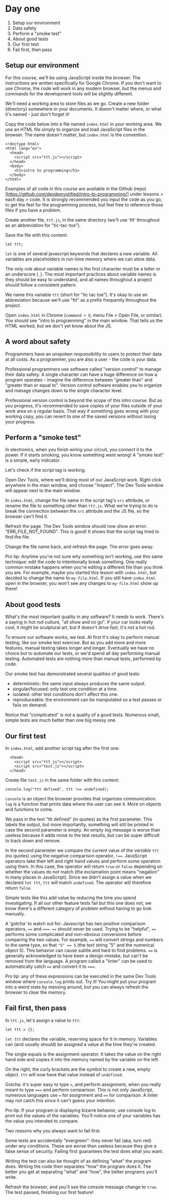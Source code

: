 # Day one
1. Setup our environment
1. Data safety
1. Perform a "smoke test"
1. About good tests
1. Our first test
1. Fail first, then pass

## Setup our environment
For this course, we'll be using JavaScript inside the browser. The instructions are written specifically for Google Chrome. If you don't want to use Chrome, the code will work in any modern browser, but the menus and commands for the development tools will be slightly different. 

We'll need a working area to store files as we go. Create a new folder (directory) somewhere in your documents. It doesn't matter where, or what it's named - just don't forget it!

Copy the code below into a file named `index.html` in your working area. We use an HTML file simply to organize and load JavaScript files in the browser. The name doesn't matter, but `index.html` is the convention.

```
<!doctype html>
<html lang="en">
  <head>
    <script src="ttt.js"></script>
  </head>
  <body>
    <h1>intro to programming</h1>
  </body>
</html>
```

Examples of all code in this course are available in the Github (repo)[https://github.com/devdemystified/intro-to-programming/] under lessons > each day > code. It is strongly recommended you input the code as you go, to get the feel for the programming process, but feel free to reference those files if you have a problem. 

Create another file, `ttt.js`, in the same directory (we'll use 'ttt' throughout as an abbreviation for "tic-tac-toe"). 

Save the file with this content:
```
let ttt;
```
`let` is one of several javascript keywords that declares a new variable. All variables are placeholders in run-time memory where we can store data.

The only rule about variable names is the first character must be a letter or an underscore (`_`). The most important practices about variable names is they should be easy to understand, and all names throughout a project should follow a consistent pattern. 

We name this variable `ttt` (short for "tic tac toe"). It's okay to use an abbreviation because we'll use "ttt" as a prefix frequently throughout the project.

Open `index.html` in Chrome (`command + O`, menu File > Open File, or similar). You should see "intro to programming" in the main window. That tells us the HTML worked, but we don't yet know about the JS.

## A word about safety
Programmers have an unspoken responsibility to users to protect their data at all costs. As a programmer, you are also a user - the code is your data.

Professional programmers use software called "version control" to manage their data safety. A single character can have a huge difference on how a program operates - imagine the difference between "greater than" and "greater than or equal to". Version control software enables you to organize and manage changes down to the single character level. 

Professional version control is beyond the scope of this intro course. But as you progress, it's recommended to save copies of your files outside of your work area on a regular basis. That way if something goes wrong with your working copy, you can revert to one of the saved versions without losing your progress. 

## Perform a "smoke test"
In electronics, when you finish wiring your circuit, you connect it to the power. If it starts smoking, you know something went wrong! A "smoke test" is a simple, early indicator. 

Let's check if the script tag is working. 

Open Dev Tools, where we'll doing most of our JavaScript work. Right click anywhere in the main window, and choose "Inspect". The Dev Tools window will appear next to the main window. 

In `index.html`, change the file name in the script tag's `src` attribute, or rename the file to something other than `ttt.js`. What we're trying to do is break the connection between the `src` attribute and the JS file, so the browser can't find it.

Refresh the page. The Dev Tools window should now show an error: "ERR_FILE_NOT_FOUND". This is good! It shows that the script tag tried to find the file.

Change the file name back, and refresh the page. The error goes away. 

Pro tip: Anytime you're not sure why something isn't working, use this same technique: edit the code to intentionally break something. One really common mistake happens when you're editing a different file than you think you are. For example, maybe you started this lesson with `index.html`, but decided to change the name to `my-file.html`. If you still have `index.html` open in the browser, you won't see any changes to `my-file.html` show up there!

## About good tests
What's the most important quality in any software? It needs to _work_. There's a saying in hot rod culture, "all show and no go". If your car looks really cool, it might be sculptural art, but if doesn't drive fast, it's not a hot rod.

To ensure our software works, we test. At first it's okay to perform manual testing, like our smoke test exercise. But as you add more and more features, manual testing takes longer and longer. Eventually we have no choice but to automate our tests, or we'd spend all day performing manual testing. Automated tests are nothing more than manual tests, performed by code. 

Our smoke test has demonstrated several qualities of good tests:
- deterministic: the same input always produces the same output.
- singular/focused: only test one condition at a time.
- isolated: other test conditions don't affect this one. 
- reproduceable: the environment can be manipulated so a test passes or fails on demand.

Notice that "complicated" is not a quality of a good tests. Numerous small, simple tests are much better than one big messy one. 

## Our first test
In `index.html`, add another script tag after the first one:
```
  <head>
    <script src="ttt.js"></script>
    <script src="test.js"></script>
  </head>
```

Create file `test.js` in the same folder with this content:
```
console.log("ttt defined", ttt !== undefined);
```

`console` is an object the browser provides that organizes communication. `log` is a function that prints data where the user can see it. More on objects and functions to come. 

We pass in the text "ttt defined" (in quotes) as the first parameter. This labels the output, but more importantly, something will still be printed in case the second parameter is empty. An empty log message is worse than useless because it adds noise to the test results, but can be super difficult to track down and remove. 

In the second parameter we compare the current value of the _variable_ `ttt` (no quotes) using the negative comparison operator, `!==`. JavaScript operators take their left and right hand values and perform some operation using them. In this case, the operator will return `true` or `false` depending on whether the values do _not_ match (the exclamation point means "negation" in many places in JavaScript). Since we didn't assign a value when we declared `let ttt`, `ttt` will match `undefined`. The operator will therefore return `false`.

Simple tests like this add value by reducing the time you spend investigating. If all our other feature tests fail but this one does not, we know there's a different category of problem without having to go look manually.

A 'gotcha' to watch out for: Javascript has two positive comparison operators, `==` and `===`. `==`  should never be used. Trying to be "helpful", `==` performs some complicated and non-obvious conversions before comparing the two values. For example, `==` will convert strings and numbers to the same type, so that `"5" == 5` (the text string "5" and the numerical object 5). This behavior can cause subtle and hard to find problems. `==` is generally acknowledged to have been a design mistake, but can't be removed from the language. A program called a "linter" can be used to automatically catch `==` and convert it to `===`.

Pro tip: any of these expressions can be executed in the same Dev Tools window where `console.log` prints out. Try it! You might put your program into a weird state by messing around, but you can always refresh the browser to clear the memory. 

## Fail first, then pass
In `ttt.js`, let's assign a value to `ttt`:
```
let ttt = {};
```
`let ttt` declares the variable, reserving space for it in memory. Variables can (and usually should) be assigned a value at the time they're created. 

The single equals is the assignment operator. It takes the value on the right hand side and copies it into the memory named by the variable on the left.

On the right, the curly brackets are the symbol to create a new, empty object. `ttt` will now have that value instead of `undefined`.

Gotcha: it's super easy to type `=`, and perform assignment, when you really meant to type `===` and perform comparison. This is not only JavaScript, numerous languages use `=` for assignment and `==` for comparison. A linter may not catch this since it can't guess your intention. 

Pro tip: If your program is displaying bizarre behavior, use console log to print out the values of the variables. You'll notice one of your variables has the value you intended to compare. 

Two reasons why you always want to fail first. 

Some tests are accidentally "evergreen": they never fail (aka, turn red) under any conditions. These are worse than useless because they give a false sense of security. Failing first guarantees the test does what you want. 

Writing the test can also be thought of as defining "what" the program does. Writing the code then separates "how" the program does it. The better you get at separating "what" and "how", the better programs you'll write.

Refresh the browser, and you'll see the console message change to `true`. The test passed, finishing our first feature!

